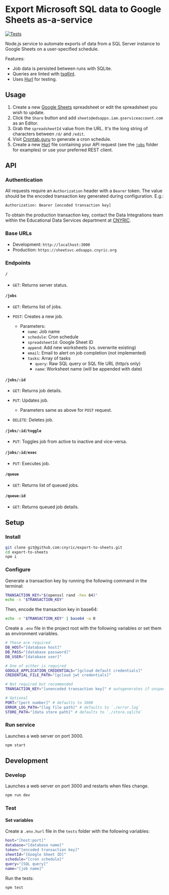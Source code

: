 # Export Microsoft SQL data to Google Sheets as-a-service

[![Tests](https://github.com/cnyric/export-to-sheets/actions/workflows/test.yaml/badge.svg)](https://github.com/cnyric/export-to-sheets/actions/workflows/test.yaml)

Node.js service to automate exports of data from a SQL Server instance to Google Sheets on a user-specified schedule.

Features:

- Job data is persisted between runs with SQLite.
- Queries are linted with [tsqllint](https://github.com/tsqllint/tsqllint).
- Uses [Hurl](https://hurl.dev/) for testing.

## Usage

1. Create a new [Google Sheets](https://sheets.google.com) spreadsheet or edit the spreadsheet you wish to update.
2. Click the `Share` button and add `sheets@edsapps.iam.gserviceaccount.com` as an Editor.
3. Grab the `spreadsheetId` value from the URL. It's the long string of characters between `/d/` and `/edit`.
4. Visit [Crontab.guru](https://crontab.guru) to generate a cron schedule.
5. Create a new [Hurl](https://hurl.dev/) file containing your API request (see the [`jobs`](https://github.com/cnyric/export-to-sheets/tree/main/jobs) folder for examples) or use your preferred REST client.

## API

### Authentication

All requests require an `Authorization` header with a `Bearer` token. The value should be the encoded transaction key
generated during configuration. E.g.:

```sh
Authorization: Bearer [encoded transaction key]
```

To obtain the production transaction key, contact the Data Integrations team within the Educational Data Services
department at [CNYRIC](https://www.cnyric.org/).

### Base URLs

- Development: `http://localhost:3000`
- Production: `https://sheetsvc.edsapps.cnyric.org`

### Endpoints

#### `/`

- `GET`: Returns server status.

#### `/jobs`

- `GET`: Returns list of jobs.
- `POST`: Creates a new job.

  - Parameters:
    - `name`: Job name
    - `schedule`: Cron schedule
    - `spreadsheetId`: Google Sheet ID
    - `append`: Add new worksheets (vs. overwrite existing)
    - `email`: Email to alert on job completion (not implemented)
    - `tasks`: Array of tasks
      - `query`: Raw SQL query or SQL file URL (http/s only)
      - `name`: Worksheet name (will be appended with date)

#### `/jobs/:id`

- `GET`: Returns job details.
- `PUT`: Updates job.

  - Parameters same as above for `POST` request.

- `DELETE`: Deletes job.

#### `/jobs/:id/toggle`

- `PUT`: Toggles job from active to inactive and vice-versa.

#### `/jobs/:id/exec`

- `PUT`: Executes job.

#### `/queue`

- `GET`: Returns list of queued jobs.

#### `/queue:id`

- `GET`: Returns queued job details.

## Setup

### Install

```sh
git clone git@github.com:cnyric/export-to-sheets.git
cd export-to-sheets
npm i
```

### Configure

Generate a transaction key by running the following command in the terminal:

```sh
TRANSACTION_KEY="$(openssl rand -hex 64)"
echo -n "$TRANSACTION_KEY"
```

Then, encode the transaction key in base64:

```sh
echo -n "$TRANSACTION_KEY" | base64 -w 0
```

Create a `.env` file in the project root with the following variables or set them as environment variables.

```sh
# These are required
DB_HOST="[database host]"
DB_PASS="[database password]"
DB_USER="[database user]"

# One of either is required
GOOGLE_APPLICATION_CREDENTIALS="[gcloud default credentials]"
CREDENTIAL_FILE_PATH="[gcloud jwt credentials]"

# Not required but recommended
TRANSACTION_KEY="[unencoded transaction key]" # autogenerates if unspecified

# Optional
PORT="[port number]" # defaults to 3000
ERROR_LOG_PATH="[log file path]" # defaults to `./error.log`
STORE_PATH="[data store path]" # defaults to `./store.sqlite`
```

### Run service

Launches a web server on port 3000.

```sh
npm start
```

## Development

### Develop

Launches a web server on port 3000 and restarts when files change.

```sh
npm run dev
```

### Test

#### Set variables

Create a `.env.hurl` file in the `tests` folder with the following variables:

```sh
host="[host:port]"
database="[database name]"
token="[encoded transaction key]"
sheetId="[Google Sheet ID]"
schedule="[cron schedule]"
query="[SQL query]"
name="[job name]"
```

Run the tests:

```sh
npm test
```
